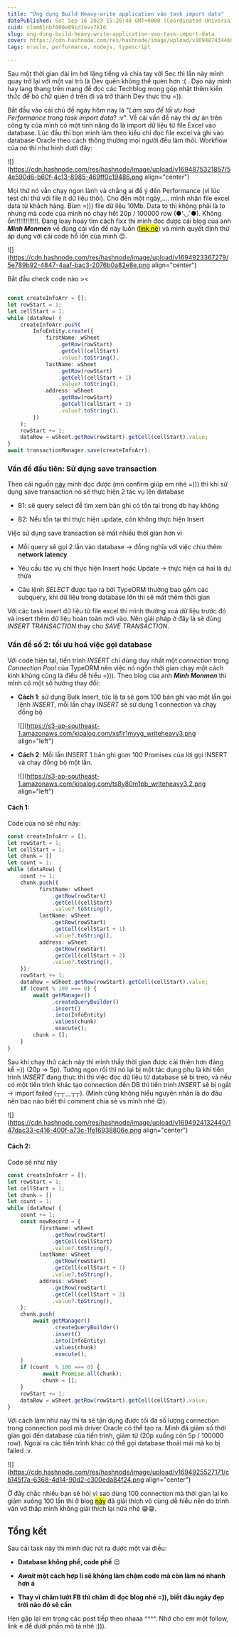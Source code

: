 ```yaml
---
title: "Ứng dụng Build Heavy-write application vào task import data"
datePublished: Sat Sep 16 2023 15:26:40 GMT+0000 (Coordinated Universal Time)
cuid: clmm6lnbf000e09id1evv7k16
slug: ung-dung-build-heavy-write-application-vao-task-import-data
cover: https://cdn.hashnode.com/res/hashnode/image/upload/v1694874344690/a57f0a33-05bc-49dc-9898-bfe985996848.jpeg
tags: oracle, performance, nodejs, typescript

---
```


Sau một thời gian dài im hơi lặng tiếng và chia tay với Sec thì lần này mình quay trở lại với một vai trò là Dev quèn không thể quèn hơn :( . Dạo này mình hay lang thang trên mạng để đọc các Techblog mong góp nhặt thêm kiến thức để bỏ chữ quèn ở trên đi và trở thành Dev thực thụ =)).

Bắt đầu vào cái chủ đề ngày hôm nay là "*Làm sao để tối ưu hoá Performance trong task import data*? :v". Về cái vấn đề này thì dự án trên công ty của mình có một tính năng đó là import dữ liệu từ file Excel vào database. Lúc đầu thì bọn mình làm theo kiểu chỉ đọc file excel và ghi vào database Oracle theo cách thông thường mọi người đều làm thôi. Workflow của nó thì như hình dưới đây:

![](https://cdn.hashnode.com/res/hashnode/image/upload/v1694875321857/54e590d6-b60f-4c13-8985-469ff0c19486.png align="center")

Mọi thứ nó vẫn chạy ngon lành và chẳng ai để ý đến Performance (vì lúc test chỉ thử với file ít dữ liệu thôi). Cho đến một ngày,.... mình nhận file excel data từ khách hàng. Bùm =))) file dữ liệu 10Mb. Data to thì không phải là to nhưng mà code của mình nó chạy hết 20p / 100000 row (●'◡'●). Không ổn!!!!!!!!!!!!!. Đang loay hoay tìm cách fixx thì mình đọc được cái blog của anh ***Minh Monmen*** về đúng cái vấn đề này luôn ([<mark>link nè</mark>](https://viblo.asia/s/chuyen-anh-tho-xay-va-write-heavy-application-24lJDz46KPM)) và mình quyết định thử áp dụng với cái code hổ lốn của mình 😊.

![](https://cdn.hashnode.com/res/hashnode/image/upload/v1694923367279/5e789b92-4847-4aaf-bac3-2076b0a82e8e.png align="center")

Bắt đầu check code nào &gt;&lt;

```typescript

const createInfoArr = [];
let rowStart = 1;
let cellStart = 1;
while (dataRow) {
    createInfoArr.push(
        InfoEntity.create({
            firstName: wSheet
                .getRow(rowStart)
                .getCell(cellStart)
                .value?.toString(),
            lastName: wSheet
                .getRow(rowStart)
                .getCell(cellStart + 1)
                .value?.toString(),
            address: wSheet
                .getRow(rowStart)
                .getCell(cellStart + 2)
                .value?.toString(),
        })
    );
    rowStart += 1;
    dataRow = wSheet.getRow(rowStart).getCell(cellStart).value;
}
await transactionManager.save(createInfoArr);
```

### Vấn đề đầu tiên: **Sử dụng save transaction**

Theo cái nguồn [này](https://dev.to/rishit/optimizing-typeorm-tips-from-experience-part-1-dont-use-save-4ke9) mình đọc được (mn confirm giúp em nhé =))) thì khi sử dụng save transaction nó sẽ thực hiện 2 tác vụ lên database

* B1: sẽ query select để tìm xem bản ghi có tồn tại trong db hay không
    
* B2: Nếu tồn tại thì thực hiện update, còn không thực hiện Insert
    

Việc sử dụng save transaction sẽ mất nhiều thời gian hơn vì

* Mỗi query sẽ gọi 2 lần vào database → đồng nghĩa với việc chịu thêm **network latency**
    
* Yêu cầu tác vụ chỉ thực hiện Insert hoặc Update → thực hiện cả hai là dư thừa
    
* Câu lệnh *SELECT* được tạo ra bởi TypeORM thường bao gồm các subquery, khi dữ liệu trong database lớn thì sẽ mất thêm thời gian
    

Với các task insert dữ liệu từ file excel thì mình thường xoá dữ liệu trước đó và insert thêm dữ liệu hoàn toàn mới vào. Nên giải pháp ở đây là sẽ dùng *INSERT TRANSACTION* thay cho *SAVE TRANSACTION*.

### Vấn đề số 2: tối ưu hoá việc gọi database

Với code hiện tại, tiến trình *INSERT* chỉ dùng duy nhất một *connection* trong *Connection Pool* của TypeORM nên việc nó ngốn thời gian chạy một cách kinh khủng cũng là điều dễ hiểu =))). Theo blog của anh ***Minh Monmen*** thì mình có một số hướng thay đổi:

* **Cách 1**: sử dụng Bulk Insert, tức là ta sẽ gom 100 bản ghi vào một lần gọi lệnh *INSERT*, mỗi lần chạy *INSERT* sẽ sử dụng 1 connection và chạy đồng bộ
    
    ![](https://s3-ap-southeast-1.amazonaws.com/kipalog.com/xsflr1myyg_writeheavy3.png align="left")
    
* **Cách 2**: Mỗi lần INSERT 1 bản ghi gom 100 Promises của lời gọi INSERT và chạy đồng bộ một lần.
    
    ![](https://s3-ap-southeast-1.amazonaws.com/kipalog.com/ts8y80m1pb_writeheavy3.2.png align="left")
    

#### Cách 1:

Code của nó sẽ như này:

```typescript
const createInfoArr = [];
let rowStart = 1;
let cellStart = 1;
let chunk = []
let count = 1;
while (dataRow) {
    count += 1;
    chunk.push({
          firstName: wSheet
              .getRow(rowStart)
              .getCell(cellStart)
              .value?.toString(),
          lastName: wSheet
              .getRow(rowStart)
              .getCell(cellStart + 1)
              .value?.toString(),
          address: wSheet
              .getRow(rowStart)
              .getCell(cellStart + 2)
              .value?.toString(),
    });
    rowStart += 1;
    dataRow = wSheet.getRow(rowStart).getCell(cellStart).value;
    if (count % 100 === 0) {
        await getManager()
              .createQueryBuilder()
              .insert()
              .into(InfoEntity)
              .values(chunk)
              .execute();
        chunk = [];
    }
}
```

Sau khi chạy thử cách này thì mình thấy thời gian được cải thiện hơn đáng kể =)) (20p → 5p). Tưởng ngon rồi thì nó lại bị một tác dụng phụ là khi tiến trình *INSERT* đang thực thi thì việc đọc dữ liệu từ database sẽ bị treo, và nếu có một tiến trình khác tạo connection đến DB thì tiến trình *INSERT* sẽ bị ngắt → import failed (┬┬﹏┬┬). (Mình cũng không hiểu nguyên nhân là do đâu nên bác nào biết thì comment chia sẻ vs mình nhé 😍).

![](https://cdn.hashnode.com/res/hashnode/image/upload/v1694924132440/147dac33-c416-400f-a73c-1fe16938806e.png align="center")

#### Cách 2:

Code sẽ như này

```typescript
const createInfoArr = [];
let rowStart = 1;
let cellStart = 1;
let chunk = []
let count = 1;
while (dataRow) {
    count += 1;
    const newRecord = {
          firstName: wSheet
              .getRow(rowStart)
              .getCell(cellStart)
              .value?.toString(),
          lastName: wSheet
              .getRow(rowStart)
              .getCell(cellStart + 1)
              .value?.toString(),
          address: wSheet
              .getRow(rowStart)
              .getCell(cellStart + 2)
              .value?.toString(),
    };
    chunk.push(
        await getManager()
              .createQueryBuilder()
              .insert()
              .into(InfoEntity)
              .values(chunk)
              .execute();
    )
    if (count  % 100 === 0) {
           await Promise.all(chunk);
           chunk = [];
    }
    rowStart += 1;
    dataRow = wSheet.getRow(rowStart).getCell(cellStart).value;
}
```

Với cách làm như này thì ta sẽ tận dụng được tối đa số lượng connection trong connection pool mà driver Oracle có thể tạo ra. Mình đã giảm số thời gian gọi đến database của tiến trình, giảm từ (20p xuống còn 5p / 100000 row). Ngoài ra các tiến trình khác có thể gọi database thoải mái mà ko bị failed :v.

![](https://cdn.hashnode.com/res/hashnode/image/upload/v1694925527171/cb145f7a-6368-4d14-90d2-c300eda84f24.png align="center")

Ở đây chắc nhiều bạn sẽ hỏi vì sao dùng 100 connection mà thời gian lại ko giảm xuống 100 lần thì ở blog [<mark>này</mark>](https://viblo.asia/p/chuyen-anh-tho-xay-p1-build-a-write-heavy-application-V3m5WQrEZO7) đã giải thích vô cùng dễ hiểu nên do trình văn vở thấp mình không giải thích lại nữa nhé 😁😁.

## Tổng kết

Sau cái task này thì mình đúc rút ra được một vài điều:

* **Database không phế, code phế** 😒
    
* ***Await* một cách hợp lí sẽ không làm chậm code mà còn làm nó nhanh hơn á**
    
* **Thay vì chăm lướt FB thì chăm đi đọc blog nhé =)), biết đâu ngày đẹp trời nào đó sẽ cần**
    

Hẹn gặp lại em trong các post tiếp theo nhaaa ^^^^. Nhớ cho em một follow, link e để dưới phần mô tả nhé :))).